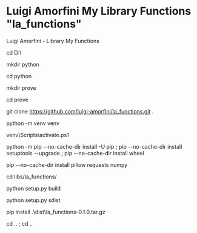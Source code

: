 # Luigi Amorfini My Library Functions "la_functions"
Luigi Amorfini - Library My Functions

cd D:\

mkdir python

cd python

mkdir prove

cd prove

git clone https://github.com/luigi-amorfini/la_functions.git .

python -m venv venv

venv\Scripts\activate.ps1

python -m pip --no-cache-dir install -U pip ; pip --no-cache-dir install setuptools --upgrade ; pip --no-cache-dir install wheel

pip --no-cache-dir install pillow requests numpy

cd libs/la_functions/

python setup.py build

python setup.py sdist

pip install .\dist\la_functions-0.1.0.tar.gz

cd .. ; cd ..
